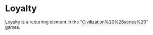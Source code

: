 # Loyalty

Loyalty is a recurring element in the "[Civilization%20%28series%29](Civilization)" games.
